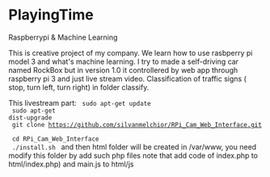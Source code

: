 # PlayingTime
Raspberrypi &amp; Machine Learning

This is creative project of my company. We learn how to use rasbperry pi model 3 and what's machine learning. 
I try to made a self-driving car named RockBox but in version 1.0 it controllered by web app through raspberry pi 3 and just live stream video. Classification of traffic signs ( stop, turn left, turn right) in folder classify.

This livestream part:
  <code>
  sudo apt-get update <br />
  sudo apt-get dist-upgrade <br />
  git clone https://github.com/silvanmelchior/RPi_Cam_Web_Interface.git <br />
  cd RPi_Cam_Web_Interface <br />
  ./install.sh
  </code>
and then html folder will be created in /var/www, you need modify this folder by add such php files note that add code of index.php to html/index.php) and main.js to html/js
